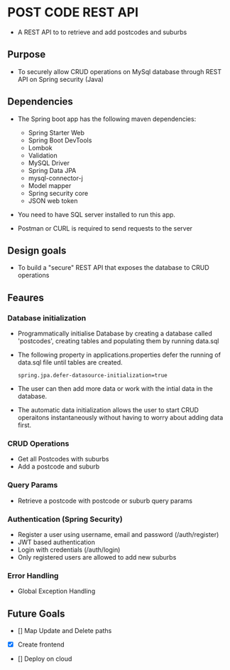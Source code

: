 # POST CODE REST API

- A REST API to to retrieve and add postcodes and suburbs

## Purpose

- To securely allow CRUD operations on MySql database through REST API on Spring security (Java)

## Dependencies

- The Spring boot app has the following maven dependencies:

  - Spring Starter Web
  - Spring Boot DevTools
  - Lombok
  - Validation
  - MySQL Driver
  - Spring Data JPA
  - mysql-connector-j
  - Model mapper
  - Spring security core
  - JSON web token

- You need to have SQL server installed to run this app.

- Postman or CURL is required to send requests to the server

## Design goals

- To build a "secure" REST API that exposes the database to CRUD operations

## Feaures

### Database initialization

- Programmatically initialise Database by creating a database called 'postcodes', creating tables and populating them by running data.sql

- The following property in applications.properties defer the running of data.sql file until tables are created.

  `spring.jpa.defer-datasource-initialization=true`

- The user can then add more data or work with the intial data in the database.

- The automatic data initialization allows the user to start CRUD operaitons instantaneously without having to worry about adding data first.

### CRUD Operations

- Get all Postcodes with suburbs
- Add a postcode and suburb

### Query Params

- Retrieve a postcode with postcode or suburb query params

### Authentication (Spring Security)

- Register a user using username, email and password (/auth/register)
- JWT based authentication
- Login with credentials (/auth/login)
- Only registered users are allowed to add new suburbs

### Error Handling

- Global Exception Handling

## Future Goals

- [] Map Update and Delete paths
- [x] Create frontend
- [] Deploy on cloud
